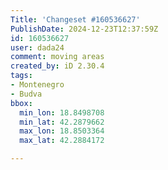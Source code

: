 ```yaml
---
Title: 'Changeset #160536627'
PublishDate: 2024-12-23T12:37:59Z
id: 160536627
user: dada24
comment: moving areas
created_by: iD 2.30.4
tags:
- Montenegro
- Budva
bbox:
  min_lon: 18.8498708
  min_lat: 42.2879662
  max_lon: 18.8503364
  max_lat: 42.2884172

---
```

